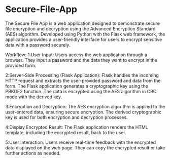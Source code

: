 # Secure-File-App
The Secure File App is a web application designed to demonstrate secure file encryption and decryption using the Advanced Encryption Standard (AES) algorithm. Developed using Python with the Flask web framework, the application provides a user-friendly interface for users to encrypt sensitive data with a password securely.


Workflow:
1:User Input:
Users access the web application through a browser.
They input a password and the data they want to encrypt in the provided form.

2:Server-Side Processing (Flask Application):
Flask handles the incoming HTTP request and extracts the user-provided password and data from the form.
The Flask application generates a cryptographic key using the PBKDF2 function.
The data is encrypted using the AES algorithm in CBC mode with the derived key.

3:Encryption and Decryption:
The AES encryption algorithm is applied to the user-entered data, ensuring secure encryption.
The derived cryptographic key is used for both encryption and decryption processes.

4:Display Encrypted Result:
The Flask application renders the HTML template, including the encrypted result, back to the user.

5:User Interaction:
Users receive real-time feedback with the encrypted data displayed on the web page.
They can copy the encrypted result or take further actions as needed.
